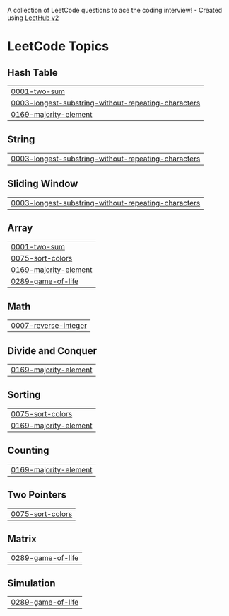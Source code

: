 A collection of LeetCode questions to ace the coding interview! - Created using [LeetHub v2](https://github.com/arunbhardwaj/LeetHub-2.0)
<!---LeetCode Topics Start-->
# LeetCode Topics
## Hash Table
|  |
| ------- |
| [0001-two-sum](https://github.com/tathagat2602/Leetcode/tree/master/0001-two-sum) |
| [0003-longest-substring-without-repeating-characters](https://github.com/tathagat2602/Leetcode/tree/master/0003-longest-substring-without-repeating-characters) |
| [0169-majority-element](https://github.com/tathagat2602/Leetcode/tree/master/0169-majority-element) |
## String
|  |
| ------- |
| [0003-longest-substring-without-repeating-characters](https://github.com/tathagat2602/Leetcode/tree/master/0003-longest-substring-without-repeating-characters) |
## Sliding Window
|  |
| ------- |
| [0003-longest-substring-without-repeating-characters](https://github.com/tathagat2602/Leetcode/tree/master/0003-longest-substring-without-repeating-characters) |
## Array
|  |
| ------- |
| [0001-two-sum](https://github.com/tathagat2602/Leetcode/tree/master/0001-two-sum) |
| [0075-sort-colors](https://github.com/tathagat2602/Leetcode/tree/master/0075-sort-colors) |
| [0169-majority-element](https://github.com/tathagat2602/Leetcode/tree/master/0169-majority-element) |
| [0289-game-of-life](https://github.com/tathagat2602/Leetcode/tree/master/0289-game-of-life) |
## Math
|  |
| ------- |
| [0007-reverse-integer](https://github.com/tathagat2602/Leetcode/tree/master/0007-reverse-integer) |
## Divide and Conquer
|  |
| ------- |
| [0169-majority-element](https://github.com/tathagat2602/Leetcode/tree/master/0169-majority-element) |
## Sorting
|  |
| ------- |
| [0075-sort-colors](https://github.com/tathagat2602/Leetcode/tree/master/0075-sort-colors) |
| [0169-majority-element](https://github.com/tathagat2602/Leetcode/tree/master/0169-majority-element) |
## Counting
|  |
| ------- |
| [0169-majority-element](https://github.com/tathagat2602/Leetcode/tree/master/0169-majority-element) |
## Two Pointers
|  |
| ------- |
| [0075-sort-colors](https://github.com/tathagat2602/Leetcode/tree/master/0075-sort-colors) |
## Matrix
|  |
| ------- |
| [0289-game-of-life](https://github.com/tathagat2602/Leetcode/tree/master/0289-game-of-life) |
## Simulation
|  |
| ------- |
| [0289-game-of-life](https://github.com/tathagat2602/Leetcode/tree/master/0289-game-of-life) |
<!---LeetCode Topics End-->